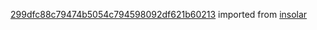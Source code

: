 [299dfc88c79474b5054c794598092df621b60213](https://github.com/insolar/insolar/commit/299dfc88c79474b5054c794598092df621b60213) imported from [insolar](https://github.com/insolar/insolar)
